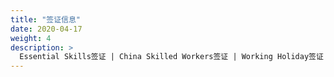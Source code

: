 ```yaml
---
title: "签证信息"
date: 2020-04-17
weight: 4
description: >
  Essential Skills签证 | China Skilled Workers签证 | Working Holiday签证
---
```

